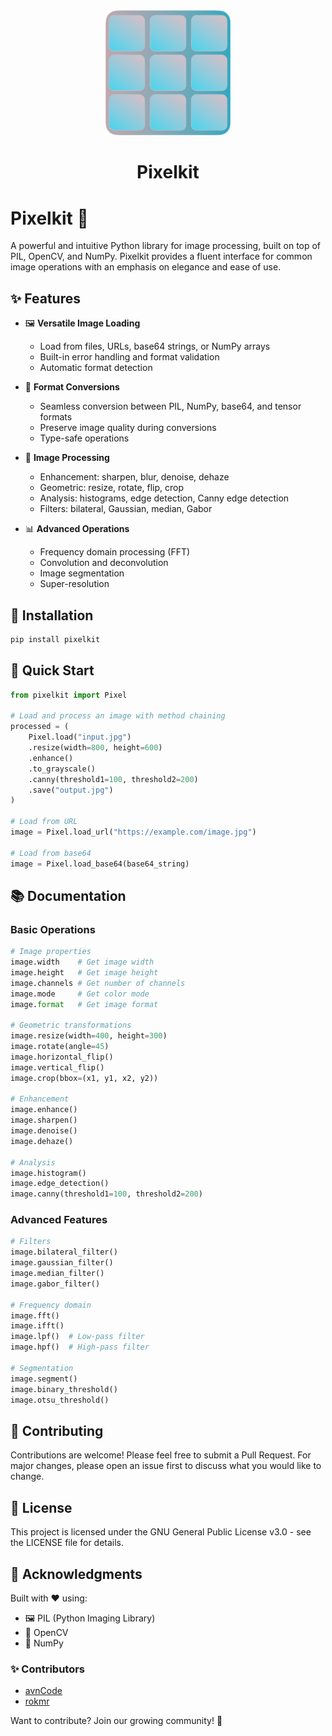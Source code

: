 <div align="center">
  <img src="assets/pixelkit.png" alt="Pixelkit Logo" width="200"/>
  <h1>Pixelkit</h1>
</div>

# Pixelkit 🎨

A powerful and intuitive Python library for image processing, built on top of PIL, OpenCV, and NumPy. Pixelkit provides a fluent interface for common image operations with an emphasis on elegance and ease of use.

## ✨ Features

- 🖼️ **Versatile Image Loading**
  - Load from files, URLs, base64 strings, or NumPy arrays
  - Built-in error handling and format validation
  - Automatic format detection

- 🔄 **Format Conversions** 
  - Seamless conversion between PIL, NumPy, base64, and tensor formats
  - Preserve image quality during conversions
  - Type-safe operations

- 🎨 **Image Processing**
  - Enhancement: sharpen, blur, denoise, dehaze
  - Geometric: resize, rotate, flip, crop
  - Analysis: histograms, edge detection, Canny edge detection
  - Filters: bilateral, Gaussian, median, Gabor

- 📊 **Advanced Operations**
  - Frequency domain processing (FFT)
  - Convolution and deconvolution
  - Image segmentation
  - Super-resolution

## 🚀 Installation

```bash
pip install pixelkit
```

## 🎯 Quick Start

```python
from pixelkit import Pixel

# Load and process an image with method chaining
processed = (
    Pixel.load("input.jpg")
    .resize(width=800, height=600)
    .enhance()
    .to_grayscale()
    .canny(threshold1=100, threshold2=200)
    .save("output.jpg")
)

# Load from URL
image = Pixel.load_url("https://example.com/image.jpg")

# Load from base64
image = Pixel.load_base64(base64_string)
```

## 📚 Documentation

### Basic Operations

```python
# Image properties
image.width    # Get image width
image.height   # Get image height
image.channels # Get number of channels
image.mode     # Get color mode
image.format   # Get image format

# Geometric transformations
image.resize(width=400, height=300)
image.rotate(angle=45)
image.horizontal_flip()
image.vertical_flip()
image.crop(bbox=(x1, y1, x2, y2))

# Enhancement
image.enhance()
image.sharpen()
image.denoise()
image.dehaze()

# Analysis
image.histogram()
image.edge_detection()
image.canny(threshold1=100, threshold2=200)
```

### Advanced Features

```python
# Filters
image.bilateral_filter()
image.gaussian_filter()
image.median_filter()
image.gabor_filter()

# Frequency domain
image.fft()
image.ifft()
image.lpf()  # Low-pass filter
image.hpf()  # High-pass filter

# Segmentation
image.segment()
image.binary_threshold()
image.otsu_threshold()
```

## 🤝 Contributing

Contributions are welcome! Please feel free to submit a Pull Request. For major changes, please open an issue first to discuss what you would like to change.

## 📝 License

This project is licensed under the GNU General Public License v3.0 - see the LICENSE file for details.

## 🙏 Acknowledgments

Built with ❤️ using:
- 🖼️ PIL (Python Imaging Library)
- 🎥 OpenCV
- 🔢 NumPy

### ✨ Contributors

-  [avnCode](https://github.com/avnCode)
-  [rokmr](https://github.com/rokmr)

Want to contribute? Join our growing community! 🌟